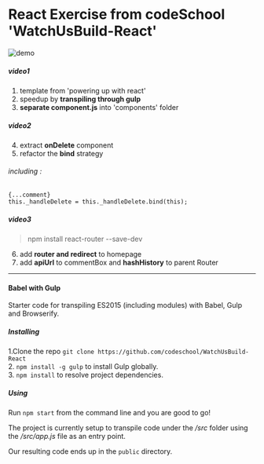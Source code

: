 # React Exercise from codeSchool 'WatchUsBuild-React'

![demo](https://github.com/SusanLulu/React-watchUsBuild/raw/master/csreact.gif)

##### video1
1. template from 'powering up with react'
2. speedup by **transpiling through gulp**
3. **separate component.js** into 'components' folder
##### video2
4. extract **onDelete** component
5. refactor the **bind** strategy
###### including : 

```
{...comment}  
this._handleDelete = this._handleDelete.bind(this);
```

##### video3
>npm install react-router --save-dev
6. add **router and redirect** to homepage
7. add **apiUrl** to commentBox and **hashHistory** to parent Router

---
#### Babel with Gulp
Starter code for transpiling ES2015 (including modules) with Babel, Gulp and Browserify.


##### Installing

1.Clone the repo `git clone https://github.com/codeschool/WatchUsBuild-React `
</br>
2. `npm install -g gulp` to install Gulp globally.
</br>
3. `npm install` to resolve project dependencies.

##### Using

Run `npm start` from the command line and you are good to go!

The project is currently setup to transpile code under the _/src_ folder using the _/src/app.js_ file as an entry point.

Our resulting code ends up in the `public` directory.



